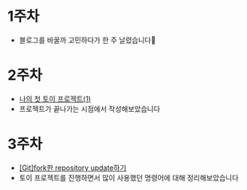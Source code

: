 # 1주차
- 블로그를 바꿀까 고민하다가 한 주 날렸습니다🎈

# 2주차
- <a href="https://yeslee-v.medium.com/%EB%82%98%EC%9D%98-%EC%B2%AB-%ED%86%A0%EC%9D%B4-%ED%94%84%EB%A1%9C%EC%A0%9D%ED%8A%B8-1-7000b2073561">나의 첫 토이 프로젝트(1)</a>
- 프로젝트가 끝나가는 시점에서 작성해보았습니다

# 3주차
- <a href="https://yeslee-v.medium.com/git-fork%ED%95%9C-repository-update%ED%95%98%EA%B8%B0-435f14926752">[Git]fork한 repository update하기</a>
- 토이 프로젝트를 진행하면서 많이 사용했던 명령어에 대해 정리해보았습니다
